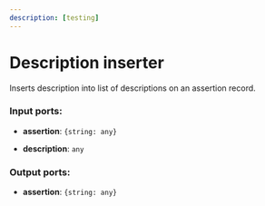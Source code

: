 ```yaml
---
description: [testing]
---
```


# Description inserter

Inserts description into list of descriptions on an assertion record.

### Input ports:

* __assertion__: `{string: any}`


* __description__: `any`

### Output ports:

* __assertion__: `{string: any}`

